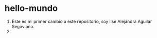 # hello-mundo
1. Este es mi primer cambio a este repositorio, soy Ilse Alejandra Aguilar Segoviano.
2. 
